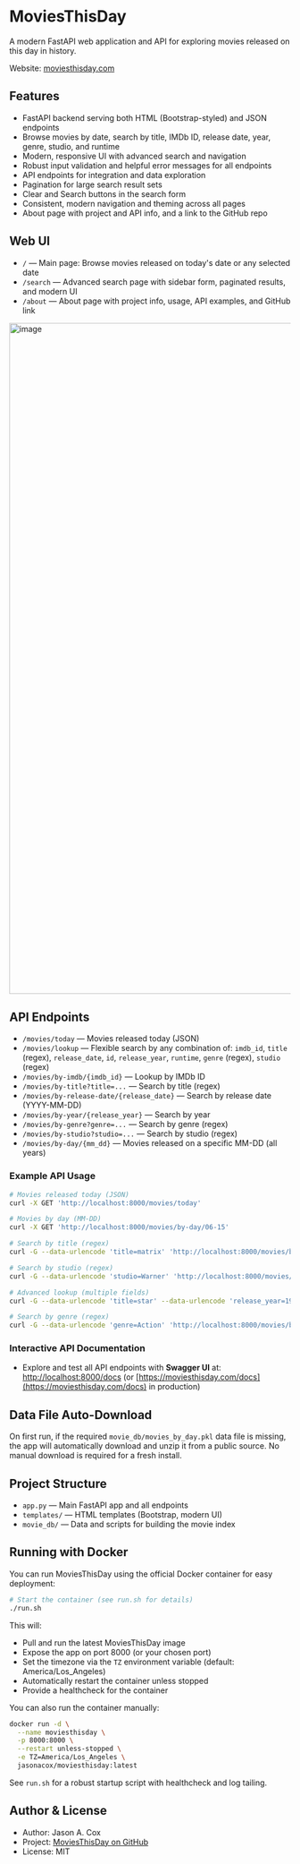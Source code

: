 # MoviesThisDay

A modern FastAPI web application and API for exploring movies released on this day in history.

Website: [moviesthisday.com](https://moviesthisday.com)

## Features
- FastAPI backend serving both HTML (Bootstrap-styled) and JSON endpoints
- Browse movies by date, search by title, IMDb ID, release date, year, genre, studio, and runtime
- Modern, responsive UI with advanced search and navigation
- Robust input validation and helpful error messages for all endpoints
- API endpoints for integration and data exploration
- Pagination for large search result sets
- Clear and Search buttons in the search form
- Consistent, modern navigation and theming across all pages
- About page with project and API info, and a link to the GitHub repo

## Web UI
- `/` — Main page: Browse movies released on today's date or any selected date
- `/search` — Advanced search page with sidebar form, paginated results, and modern UI
- `/about` — About page with project info, usage, API examples, and GitHub link

<img width="1199" alt="image" src="https://github.com/user-attachments/assets/5d2a8d0a-95e0-4939-8b3d-c80195dad3a0" />

## API Endpoints
- `/movies/today` — Movies released today (JSON)
- `/movies/lookup` — Flexible search by any combination of: `imdb_id`, `title` (regex), `release_date`, `id`, `release_year`, `runtime`, `genre` (regex), `studio` (regex)
- `/movies/by-imdb/{imdb_id}` — Lookup by IMDb ID
- `/movies/by-title?title=...` — Search by title (regex)
- `/movies/by-release-date/{release_date}` — Search by release date (YYYY-MM-DD)
- `/movies/by-year/{release_year}` — Search by year
- `/movies/by-genre?genre=...` — Search by genre (regex)
- `/movies/by-studio?studio=...` — Search by studio (regex)
- `/movies/by-day/{mm_dd}` — Movies released on a specific MM-DD (all years)

### Example API Usage

```sh
# Movies released today (JSON)
curl -X GET 'http://localhost:8000/movies/today'

# Movies by day (MM-DD)
curl -X GET 'http://localhost:8000/movies/by-day/06-15'

# Search by title (regex)
curl -G --data-urlencode 'title=matrix' 'http://localhost:8000/movies/by-title'

# Search by studio (regex)
curl -G --data-urlencode 'studio=Warner' 'http://localhost:8000/movies/by-studio'

# Advanced lookup (multiple fields)
curl -G --data-urlencode 'title=star' --data-urlencode 'release_year=1977' 'http://localhost:8000/movies/lookup'

# Search by genre (regex)
curl -G --data-urlencode 'genre=Action' 'http://localhost:8000/movies/by-genre'
```

### Interactive API Documentation

- Explore and test all API endpoints with **Swagger UI** at: [http://localhost:8000/docs](http://localhost:8000/docs) (or [https://moviesthisday.com/docs](https://moviesthisday.com/docs) in production)

## Data File Auto-Download

On first run, if the required `movie_db/movies_by_day.pkl` data file is missing, the app will automatically download and unzip it from a public source. No manual download is required for a fresh install.

## Project Structure
- `app.py` — Main FastAPI app and all endpoints
- `templates/` — HTML templates (Bootstrap, modern UI)
- `movie_db/` — Data and scripts for building the movie index

## Running with Docker

You can run MoviesThisDay using the official Docker container for easy deployment:

```sh
# Start the container (see run.sh for details)
./run.sh
```

This will:
- Pull and run the latest MoviesThisDay image
- Expose the app on port 8000 (or your chosen port)
- Set the timezone via the `TZ` environment variable (default: America/Los_Angeles)
- Automatically restart the container unless stopped
- Provide a healthcheck for the container

You can also run the container manually:

```sh
docker run -d \
  --name moviesthisday \
  -p 8000:8000 \
  --restart unless-stopped \
  -e TZ=America/Los_Angeles \
  jasonacox/moviesthisday:latest
```

See `run.sh` for a robust startup script with healthcheck and log tailing.

## Author & License
- Author: Jason A. Cox
- Project: [MoviesThisDay on GitHub](https://github.com/jasonacox/MoviesThisDay)
- License: MIT
